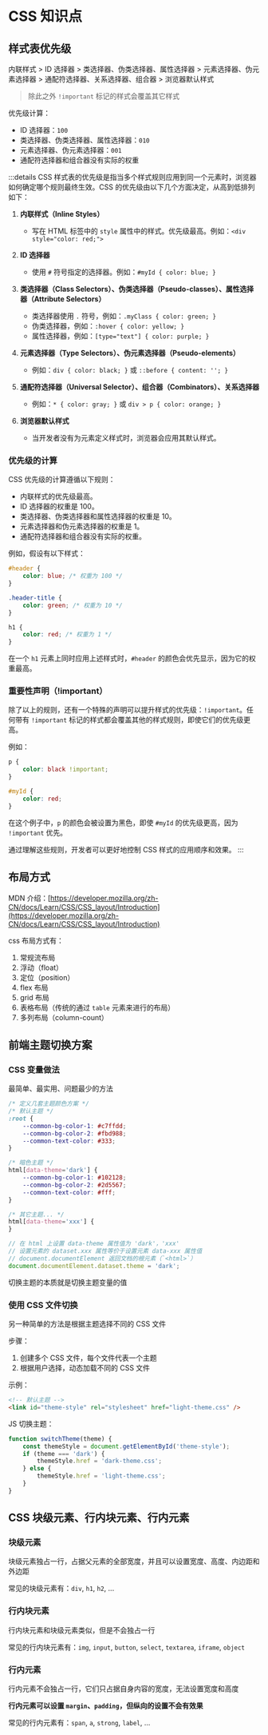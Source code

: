 # CSS 知识点

## 样式表优先级

内联样式 > ID 选择器 > 类选择器、伪类选择器、属性选择器 > 元素选择器、伪元素选择器 > 通配符选择器、关系选择器、组合器 > 浏览器默认样式

> 除此之外 `!important` 标记的样式会覆盖其它样式

优先级计算：

-   ID 选择器：`100`
-   类选择器、伪类选择器、属性选择器：`010`
-   元素选择器、伪元素选择器：`001`
-   通配符选择器和组合器没有实际的权重

:::details
CSS 样式表的优先级是指当多个样式规则应用到同一个元素时，浏览器如何确定哪个规则最终生效。CSS 的优先级由以下几个方面决定，从高到低排列如下：

1. **内联样式（Inline Styles）**

    - 写在 HTML 标签中的 `style` 属性中的样式。优先级最高。例如：`<div style="color: red;">`

2. **ID 选择器**

    - 使用 `#` 符号指定的选择器。例如：`#myId { color: blue; }`

3. **类选择器（Class Selectors）、伪类选择器（Pseudo-classes）、属性选择器（Attribute Selectors）**

    - 类选择器使用 `.` 符号，例如：`.myClass { color: green; }`
    - 伪类选择器，例如：`:hover { color: yellow; }`
    - 属性选择器，例如：`[type="text"] { color: purple; }`

4. **元素选择器（Type Selectors）、伪元素选择器（Pseudo-elements）**

    - 例如：`div { color: black; }` 或 `::before { content: ''; }`

5. **通配符选择器（Universal Selector）、组合器（Combinators）、关系选择器**

    - 例如：`* { color: gray; }` 或 `div > p { color: orange; }`

6. **浏览器默认样式**
    - 当开发者没有为元素定义样式时，浏览器会应用其默认样式。

### 优先级的计算

CSS 优先级的计算遵循以下规则：

-   内联样式的优先级最高。
-   ID 选择器的权重是 100。
-   类选择器、伪类选择器和属性选择器的权重是 10。
-   元素选择器和伪元素选择器的权重是 1。
-   通配符选择器和组合器没有实际的权重。

例如，假设有以下样式：

```css
#header {
    color: blue; /* 权重为 100 */
}

.header-title {
    color: green; /* 权重为 10 */
}

h1 {
    color: red; /* 权重为 1 */
}
```

在一个 `h1` 元素上同时应用上述样式时，`#header` 的颜色会优先显示，因为它的权重最高。

### 重要性声明（!important）

除了以上的规则，还有一个特殊的声明可以提升样式的优先级：`!important`。任何带有 `!important` 标记的样式都会覆盖其他的样式规则，即使它们的优先级更高。

例如：

```css
p {
    color: black !important;
}

#myId {
    color: red;
}
```

在这个例子中，`p` 的颜色会被设置为黑色，即使 `#myId` 的优先级更高，因为 `!important` 优先。

通过理解这些规则，开发者可以更好地控制 CSS 样式的应用顺序和效果。
:::

## 布局方式

MDN 介绍：[https://developer.mozilla.org/zh-CN/docs/Learn/CSS/CSS_layout/Introduction](https://developer.mozilla.org/zh-CN/docs/Learn/CSS/CSS_layout/Introduction)

css 布局方式有：

1. 常规流布局
2. 浮动（float）
3. 定位（position）
4. flex 布局
5. grid 布局
6. 表格布局（传统的通过 `table` 元素来进行的布局）
7. 多列布局（column-count）

## 前端主题切换方案

### CSS 变量做法

最简单、最实用、问题最少的方法

```css
/* 定义几套主题颜色方案 */
/* 默认主题 */
:root {
    --common-bg-color-1: #c7ffdd;
    --common-bg-color-2: #fbd988;
    --common-text-color: #333;
}

/* 暗色主题 */
html[data-theme='dark'] {
    --common-bg-color-1: #102128;
    --common-bg-color-2: #2d5567;
    --common-text-color: #fff;
}

/* 其它主题... */
html[data-theme='xxx'] {
}
```

```js
// 在 html 上设置 data-theme 属性值为 'dark'，'xxx'
// 设置元素的 dataset.xxx 属性等价于设置元素 data-xxx 属性值
// document.documentElement 返回文档的根元素（`<html>`）
document.documentElement.dataset.theme = 'dark';
```

切换主题的本质就是切换主题变量的值

### 使用 CSS 文件切换

另一种简单的方法是根据主题选择不同的 CSS 文件

步骤：

1. 创建多个 CSS 文件，每个文件代表一个主题
2. 根据用户选择，动态加载不同的 CSS 文件

示例：

```html
<!-- 默认主题 -->
<link id="theme-style" rel="stylesheet" href="light-theme.css" />
```

JS 切换主题：

```javascript
function switchTheme(theme) {
    const themeStyle = document.getElementById('theme-style');
    if (theme === 'dark') {
        themeStyle.href = 'dark-theme.css';
    } else {
        themeStyle.href = 'light-theme.css';
    }
}
```

## CSS 块级元素、行内块元素、行内元素

### 块级元素

块级元素独占一行，占据父元素的全部宽度，并且可以设置宽度、高度、内边距和外边距

常见的块级元素有：`div`, `h1`, `h2`, ...

### 行内块元素

行内块元素和块级元素类似，但是不会独占一行

常见的行内块元素有：`img`, `input`, `button`, `select`, `textarea`, `iframe`, `object`

### 行内元素

行内元素不会独占一行，它们只占据自身内容的宽度，无法设置宽度和高度

**行内元素可以设置 `margin`、`padding`，但纵向的设置不会有效果**

常见的行内元素有：`span`, `a`, `strong`, `label`, ...
